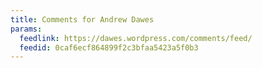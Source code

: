 ```yaml
---
title: Comments for Andrew Dawes
params:
  feedlink: https://dawes.wordpress.com/comments/feed/
  feedid: 0caf6ecf864899f2c3bfaa5423a5f0b3
---
```

